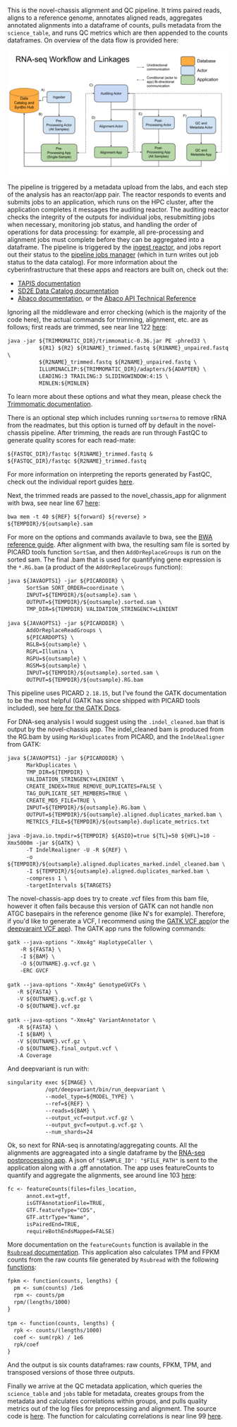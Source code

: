 This is the novel-chassis alignment and QC pipeline. It trims paired reads, aligns to a reference genome, annotates aligned reads, aggregates annotated alignments into a dataframe of counts, pulls metadata from the `science_table`, and runs QC metrics which are then appended to the counts dataframes. On overview of the data flow is provided here:

<img src="./pipeline_diagram.svg">

The pipeline is triggered by a metadata upload from the labs, and each step of the analysis has an reactor/app pair. The reactor responds to events and submits jobs to an application, which runs on the HPC cluster, after the application completes it messages the auditing reactor. The auditing reactor checks the integrity of the outputs for individual jobs, resubmitting jobs when necessary, monitoring job status, and handling the order of operations for data processing: for example, all pre-processing and alignment jobs must complete before they can be aggregated into a dataframe. The pipeline is triggered by the [ingest reactor](https://gitlab.sd2e.org/sd2program/copy-s3-directory-reactor), and jobs report out their status to the [pipeline jobs manager](https://gitlab.sd2e.org/sd2program/pipelinejobs-manager) (which in turn writes out job status to the data catalog). For more information about the cyberinfrastructure that these apps and reactors are built on, check out the:
- [TAPIS documentation](https://tacc-cloud.readthedocs.io/projects/agave/en/latest/index.html)
- [SD2E Data Catalog documentation](http://docs.catalog.sd2e.org/en/latest/)
- [Abaco documentation](https://abaco.readthedocs.io/en/latest/), or the [Abaco API Technical Reference](https://tacc.github.io/abaco-live-docs/)

Ignoring all the middleware and error checking (which is the majority of the code here), the actual commands for trimming, alignment, etc. are as follows; first reads are trimmed, see near line 122 [here](https://gitlab.sd2e.org/sd2program/app_rnaseq_preprocessing/blob/master/src/runsortmerna#L122):
```
java -jar ${TRIMMOMATIC_DIR}/trimmomatic-0.36.jar PE -phred33 \
          ${R1} ${R2} ${R1NAME}_trimmed.fastq ${R1NAME}_unpaired.fastq \
          ${R2NAME}_trimmed.fastq ${R2NAME}_unpaired.fastq \
          ILLUMINACLIP:${TRIMMOMATIC_DIR}/adapters/${ADAPTER} \
          LEADING:3 TRAILING:3 SLIDINGWINDOW:4:15 \
          MINLEN:${MINLEN}
```

To learn more about these options and what they mean, please check the [Trimmomatic documentation](http://www.usadellab.org/cms/uploads/supplementary/Trimmomatic/TrimmomaticManual_V0.32.pdf).

There is an optional step which includes running `sortmerna` to remove rRNA from the readmates, but this option is turned off by default in the novel-chassis pipeline. After trimming, the reads are run through FastQC to generate quality scores for each read-mate:
```
${FASTQC_DIR}/fastqc ${R1NAME}_trimmed.fastq &
${FASTQC_DIR}/fastqc ${R2NAME}_trimmed.fastq
```
For more information on interpreting the reports generated by FastQC, check out the individual report guides [here](https://www.bioinformatics.babraham.ac.uk/projects/fastqc/Help/3%20Analysis%20Modules/).


Next, the trimmed reads are passed to the novel_chassis_app for alignment with bwa, see near line 67 [here](https://gitlab.sd2e.org/sd2program/novel_chassis_pipeline/blob/master/novel_chassis_app/src/analysis_pipeline.sh#L67):
```
bwa mem -t 40 ${REF} ${forward} ${reverse} > ${TEMPDIR}/${outsample}.sam
```
For more on the options and commands availavle to bwa, see the [BWA reference guide](http://bio-bwa.sourceforge.net/bwa.shtml).
After alignment with bwa, the resulting sam file is sorted by PICARD tools function `SortSam`, and then `AddOrReplaceGroups` is run on the sorted sam. The final .bam that is used for quantifying gene expression is the `*.RG.bam` (a product of the `AddOrReplaceGroups` function):
```
java ${JAVAOPTS1} -jar ${PICARDDIR} \
      SortSam SORT_ORDER=coordinate \
      INPUT=${TEMPDIR}/${outsample}.sam \
      OUTPUT=${TEMPDIR}/${outsample}.sorted.sam \
      TMP_DIR=${TEMPDIR} VALIDATION_STRINGENCY=LENIENT

java ${JAVAOPTS1} -jar ${PICARDDIR} \
      AddOrReplaceReadGroups \
      ${PICARDOPTS} \
      RGLB=${outsample} \
      RGPL=Illumina \
      RGPU=${outsample} \
      RGSM=${outsample} \
      INPUT=${TEMPDIR}/${outsample}.sorted.sam \
      OUTPUT=${TEMPDIR}/${outsample}.RG.bam
```
This pipeline uses PICARD `2.18.15`, but I've found the GATK documentation to be the most helpful (GATK has since shipped with PICARD tools included), see [here for the GATK Docs](https://software.broadinstitute.org/gatk/documentation/tooldocs/4.0.0.0/picard_sam_AddOrReplaceReadGroups.php).

For DNA-seq analysis I would suggest using the `.indel_cleaned.bam` that is output by the novel-chassis app. The indel_cleaned bam is produced from the RG.bam by using `MarkDuplicates` from PICARD, and the `IndelRealigner` from GATK:
```
java ${JAVAOPTS1} -jar ${PICARDDIR} \
      MarkDuplicates \
      TMP_DIR=${TEMPDIR} \
      VALIDATION_STRINGENCY=LENIENT \
      CREATE_INDEX=TRUE REMOVE_DUPLICATES=FALSE \
      TAG_DUPLICATE_SET_MEMBERS=TRUE \
      CREATE_MD5_FILE=TRUE \
      INPUT=${TEMPDIR}/${outsample}.RG.bam \
      OUTPUT=${TEMPDIR}/${outsample}.aligned.duplicates_marked.bam \
      METRICS_FILE=${TEMPDIR}/${outsample}.duplicate_metrics.txt

java -Djava.io.tmpdir=${TEMPDIR} ${ASIO}=true ${TL}=50 ${HFL}=10 -Xmx5000m -jar ${GATK} \
      -T IndelRealigner -U -R ${REF} \
      -o ${TEMPDIR}/${outsample}.aligned.duplicates_marked.indel_cleaned.bam \
      -I ${TEMPDIR}/${outsample}.aligned.duplicates_marked.bam \
      -compress 1 \
      -targetIntervals ${TARGETS}
```
The novel-chassis-app does try to create .vcf files from this bam file, however it often fails because this version of GATK can not handle non ATGC basepairs in the reference genome (like N's for example). Therefore, if you'd like to generate a VCF, I recommend using the [GATK VCF app](https://gitlab.sd2e.org/sd2program/gatk_vcf_app)(or the [deepvaraint VCF app](https://gitlab.sd2e.org/sd2program/deepvariant_vcf_app)). The GATK app runs the following commands:
```
gatk --java-options "-Xmx4g" HaplotypeCaller \
    -R ${FASTA} \
    -I ${BAM} \
    -O ${OUTNAME}.g.vcf.gz \
    -ERC GVCF

gatk --java-options "-Xmx4g" GenotypeGVCFs \
   -R ${FASTA} \
   -V ${OUTNAME}.g.vcf.gz \
   -O ${OUTNAME}.vcf.gz

gatk --java-options "-Xmx4g" VariantAnnotator \
   -R ${FASTA} \
   -I ${BAM} \
   -V ${OUTNAME}.vcf.gz \
   -O ${OUTNAME}.final_output.vcf \
   -A Coverage
```
And deepvariant is run with:
```
singularity exec ${IMAGE} \
            /opt/deepvariant/bin/run_deepvariant \
            --model_type=${MODEL_TYPE} \
            --ref=${REF} \
            --reads=${BAM} \
            --output_vcf=output.vcf.gz \
            --output_gvcf=output.g.vcf.gz \
            --num_shards=24
```


Ok, so next for RNA-seq is annotating/aggregating counts. All the alignments are aggreagated into a single dataframe by the [RNA-seq postprocessing app](https://gitlab.sd2e.org/sd2program/app_rnaseq_postprocessing/tree/master). A json of `"$SAMPLE_ID": "$FILE_PATH"` is sent to the application along with a .gff annotation. The app uses featureCounts to quantify and aggregate the alignments, see around line 103 [here](https://gitlab.sd2e.org/sd2program/app_rnaseq_postprocessing/blob/master/src/count_features.R#L103):
```
fc <- featureCounts(files=files_location,
      annot.ext=gtf,
      isGTFAnnotationFile=TRUE,
      GTF.featureType="CDS",
      GTF.attrType="Name",
      isPairedEnd=TRUE,
      requireBothEndsMapped=FALSE)
```
More documentation on the `featureCounts` function is available in the [`Rsubread` documentation](https://www.rdocumentation.org/packages/Rsubread/versions/1.22.2/topics/featureCounts). This application also calculates TPM and FPKM counts from the raw counts file generated by `Rsubread` with the following [functions](https://gitlab.sd2e.org/sd2program/app_rnaseq_postprocessing/blob/master/src/count_features.R#L156):
```
fpkm <- function(counts, lengths) {
  pm <- sum(counts) /1e6
  rpm <- counts/pm
  rpm/(lengths/1000)
}

tpm <- function(counts, lengths) {
  rpk <- counts/(lengths/1000)
  coef <- sum(rpk) / 1e6
  rpk/coef
}
```
And the output is six counts dataframes: raw counts, FPKM, TPM, and transposed versions of those three outputs.

Finally we arrive at the QC metadata application, which queries the `science_table` and `jobs` table for metadata, creates groups from the metadata and calculates correlations within groups, and pulls quality metrics out of the log files for preprocessing and alignment. The source code is [here](https://gitlab.sd2e.org/sd2program/novel_chassis_pipeline/tree/master/qc_and_metadata_app/src). The function for calculating correlations is near line 99 [here](https://gitlab.sd2e.org/sd2program/novel_chassis_pipeline/blob/master/qc_and_metadata_app/src/qc_from_raw_counts.py#L99).
